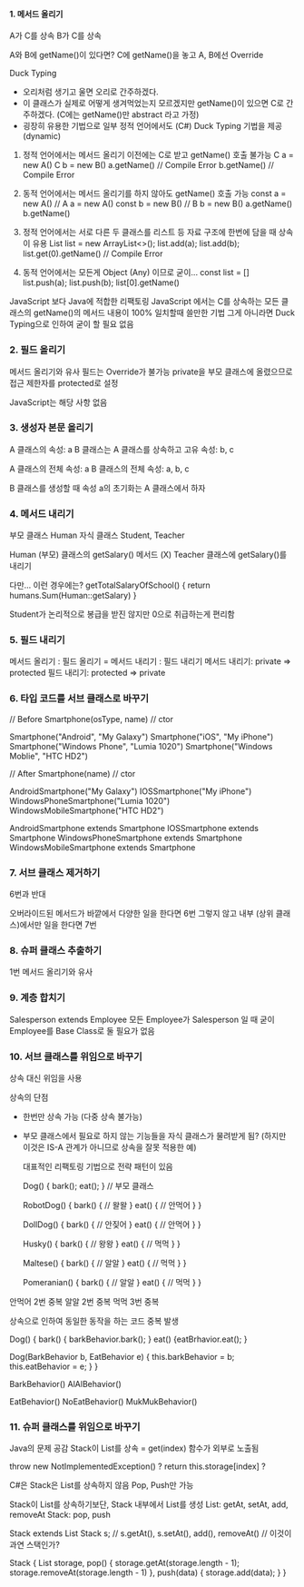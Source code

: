 #### 1. 메서드 올리기

A가 C를 상속
B가 C를 상속

A와 B에 getName()이 있다면?
C에 getName()을 놓고 A, B에선 Override

Duck Typing

- 오리처럼 생기고 울면 오리로 간주하겠다.
- 이 클래스가 실제로 어떻게 생겨먹었는지 모르겠지만 getName()이 있으면 C로 간주하겠다. (C에는 getName()만 abstract 라고 가정)
- 굉장히 유용한 기법으로 일부 정적 언어에서도 (C#) Duck Typing 기법을 제공 (dynamic)

1.  정적 언어에서는 메서드 올리기 이전에는 C로 받고 getName() 호출 불가능
    C a = new A()
    C b = new B()
    a.getName() // Compile Error
    b.getName() // Compile Error

2.  동적 언어에서는 메서드 올리기를 하지 않아도 getName() 호출 가능
    const a = new A() // A a = new A()
    const b = new B() // B b = new B()
    a.getName()
    b.getName()

3.  정적 언어에서는 서로 다른 두 클래스를 리스트 등 자료 구조에 한번에 담을 때 상속이 유용
    List<C> list = new ArrayList<>();
    list.add(a);
    list.add(b);
    list.get(0).getName() // Compile Error

4.  동적 언어에서는 모든게 Object (Any) 이므로 굳이...
    const list = []
    list.push(a);
    list.push(b);
    list[0].getName()

JavaScript 보다 Java에 적합한 리팩토링
JavaScript 에서는 C를 상속하는 모든 클래스의 getName()의 메서드 내용이 100% 일치할때 쓸만한 기법
그게 아니라면 Duck Typing으로 인하여 굳이 할 필요 없음

### 2. 필드 올리기

메서드 올리기와 유사
필드는 Override가 불가능
private을 부모 클래스에 올렸으므로 접근 제한자를 protected로 설정

JavaScript는 해당 사항 없음

### 3. 생성자 본문 올리기

A 클래스의 속성: a
B 클래스는 A 클래스를 상속하고 고유 속성: b, c

A 클래스의 전체 속성: a
B 클래스의 전체 속성: a, b, c

B 클래스를 생성할 때 속성 a의 초기화는 A 클래스에서 하자

### 4. 메서드 내리기

부모 클래스 Human
자식 클래스 Student, Teacher

Human (부모) 클래스의 getSalary() 메서드 (X)
Teacher 클래스에 getSalary()를 내리기

다만... 이런 경우에는?
getTotalSalaryOfSchool() {
return humans.Sum(Human::getSalary)
}

Student가 논리적으로 봉급을 받진 않지만 0으로 취급하는게 편리함

### 5. 필드 내리기

메서드 올리기 : 필드 올리기 = 메서드 내리기 : 필드 내리기
메서드 내리기: private => protected
필드 내리기: protected => private

### 6. 타입 코드를 서브 클래스로 바꾸기

// Before
Smartphone(osType, name) // ctor

Smartphone("Android", "My Galaxy")
Smartphone("iOS", "My iPhone")
Smartphone("Windows Phone", "Lumia 1020")
Smartphone("Windows Moblie", "HTC HD2")

// After
Smartphone(name) // ctor

AndroidSmartphone("My Galaxy")
IOSSmartphone("My iPhone")
WindowsPhoneSmartphone("Lumia 1020")
WindowsMobileSmartphone("HTC HD2")

AndroidSmartphone extends Smartphone
IOSSmartphone extends Smartphone
WindowsPhoneSmartphone extends Smartphone
WindowsMobileSmartphone extends Smartphone

### 7. 서브 클래스 제거하기

6번과 반대

오버라이드된 메서드가 바깥에서 다양한 일을 한다면 6번
그렇지 않고 내부 (상위 클래스)에서만 일을 한다면 7번

### 8. 슈퍼 클래스 추출하기

1번 메서드 올리기와 유사

### 9. 계층 합치기

Salesperson extends Employee
모든 Employee가 Salesperson 일 때 굳이 Employee를 Base Class로 둘 필요가 없음

### 10. 서브 클래스를 위임으로 바꾸기

상속 대신 위임을 사용

상속의 단점

- 한번만 상속 가능 (다중 상속 불가능)
- 부모 클래스에서 필요로 하지 않는 기능들을 자식 클래스가 물려받게 됨?
  (하지만 이것은 IS-A 관계가 아니므로 상속을 잘못 적용한 예)

  대표적인 리팩토링 기법으로 전략 패턴이 있음

  Dog() {
  bark();
  eat();
  } // 부모 클래스

  RobotDog() {
  bark() { // 왈왈 }
  eat() { // 안먹어 }
  }

  DollDog() {
  bark() { // 안짖어 }
  eat() { // 안먹어 }
  }

  Husky() {
  bark() { // 왕왕 }
  eat() { // 먹먹 }
  }

  Maltese() {
  bark() { // 알알 }
  eat() { // 먹먹 }
  }

  Pomeranian() {
  bark() { // 알알 }
  eat() { // 먹먹 }
  }

안먹어 2번 중복
알알 2번 중복
먹먹 3번 중복

상속으로 인하여 동일한 동작을 하는 코드 중복 발생

Dog() {
bark() { barkBehavior.bark(); }
eat() {eatBrhavior.eat(); }

Dog(BarkBehavior b, EatBehavior e) {
this.barkBehavior = b;
this.eatBehavior = e;
}
}

BarkBehavior()
AlAlBehavior()

EatBehavior()
NoEatBehavior()
MukMukBehavior()

### 11. 슈퍼 클래스를 위임으로 바꾸기

Java의 문제 공감
Stack이 List를 상속 = get(index) 함수가 외부로 노출됨

throw new NotImplementedException() ?
return this.storage[index] ?

C#은 Stack은 List를 상속하지 않음
Pop, Push만 가능

Stack이 List를 상속하기보단, Stack 내부에서 List를 생성
List: getAt, setAt, add, removeAt
Stack: pop, push

Stack<T> extends List<T>
Stack<T> s; // s.getAt(), s.setAt(), add(), removeAt()
// 이것이 과연 스택인가?

Stack<T> {
List<T> storage,
pop() { storage.getAt(storage.length - 1); storage.removeAt(storage.length - 1) },
push(data) { storage.add(data); }
}
